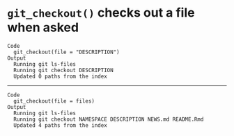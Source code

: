 # `git_checkout()` checks out a file when asked

    Code
      git_checkout(file = "DESCRIPTION")
    Output
      Running git ls-files 
      Running git checkout DESCRIPTION 
      Updated 0 paths from the index

---

    Code
      git_checkout(file = files)
    Output
      Running git ls-files 
      Running git checkout NAMESPACE DESCRIPTION NEWS.md README.Rmd 
      Updated 4 paths from the index

